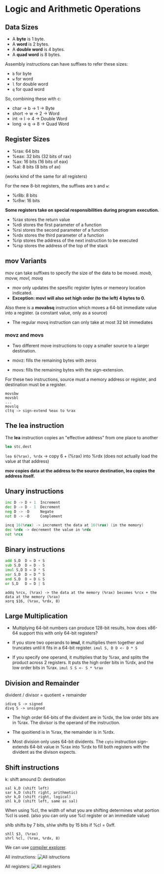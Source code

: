 # Logic and Arithmetic Operations

## Data Sizes

- A **byte** is 1 byte.
- A **word** is 2 bytes.
- A **double word** is 4 bytes.
- A **quad word** is 8 bytes.

Assembly instructions can have suffixes to refer these sizes:

- `b` for byte
- `w` for word
- `l` for double word
- `q` for quad word

So, combining these with c:
- char -> b -> 1 -> Byte
- short -> w -> 2 -> Word
- int -> l -> 4 -> Double Word
- long -> q -> 8 -> Quad Word

## Register Sizes

- %rax: 64 bits
- %eax: 32 bits (32 bits of rax)
- %ax: 16 bits (16 bits of eax)
- %al: 8 bits (8 bits of ax)

(works kind of the same for all registers)

For the new 8-bit registers, the suffixes are `b` and `w`:
- %r8b: 8 bits
- %r8w: 16 bits

**Some registers take on special responsibilities during program execution.**

- %rax stores the return value
- %rdi stores the first parameter of a function
- %rsi stores the second parameter of a function
- %rdx stores the third parameter of a function
- %rip stores the address of the next instruction to be executed
- %rsp stores the address of the top of the stack

## mov Variants

mov can take suffixes to specify the size of the data to be moved.
*movb, movw, movl, movq*

- mov only updates the spesific register bytes or memeory location indicated.
- **Exception: movl will also set high order (to the left) 4 bytes to 0.**

Also there is a **movabsq** instruction which moves a 64-bit immediate value into a register. (a constant value, only as a source)

- The regular movq instruction can only take at most 32 bit immediates

### movz and movs

- Two different move instructions to copy a smaller source to a larger destination.

- movz: fills the remaining bytes with zeros
- movs: fills the remaining bytes with the sign-extension.

For these two instructions, source must a memory address or register, and destination must be a register.

```
movsbw
movsbl
...
movslq
cltq -> sign-extend %eax to %rax
```

## The lea instruction

The **lea** instruction copies an "effective address" from one place to another

```nasm
lea stc,dest
```

`lea 6(%rax), %rdx` -> copy 6 + (%rax) into %rdx (does not actually load the value at that address)

**mov copies data at the address to the source destination, lea copies the address itself.**

## Unary instructions

```asm
inc D -> D + 1  Increment
dec D -> D - 1  Decrement
neg D -> -D     Negate
not D -> ~D     Complement
```
```asm
incq 16(%rax) -> increment the data at 16(%rax) (in the memory)
dec %rdx -> decrement the value in %rdx
not %rcx
```

## Binary instructions

```asm
add S,D  D = D + S
sub S,D  D = D - S
imul S,D D = D * S
xor S,D  D = D ^ S
and S,D  D = D & S
or S,D   D = D | S
```

```
addq %rcx, (%rax) -> the data at the memory (%rax) becomes %rcx + the data at the memory (%rax)
xorq $16, (%rax, %rdx, 8)
```

## Large Multiplication

- Multiplying 64-bit numbers can produce 128-bit results, how does x86-64 support this with only 64-bit registers?
- If you store two operands to **imul**, it multiplies them together and truncates until it fits in a 64-bit register.
    `imul S, D D <- D * S`

- If you specify one operand, it multiplies that by %rax, and splits the product across 2 registers. It puts the high order bits in %rdx, and the low order bits in %rax.
    `imul S S <- S * %rax`

## Division and Remainder

divident / divisor = quotient + remainder

```
idivq S -> signed
divq S -> unsigned
```

- The high order 64-bits of the divident are in %rdx, the low order bits are in %rax. The divisor is the operand of the instruction.

- The quoitiend is in %rax, the remainder is in %rdx.

- Most division only uses 64-bit dividents. The `cqto` instruction sign-extends 64-bit value in %rax into %rdx to fill both registers with the divident as the divison expects.

## Shift instructions

k: shift amound
D: destination

```
sal k,D (shift left)
sar k,D (shift right, arithmetic)
shr k,D (shift right, logical)
shl k,D (shift left, same as sal)
```

When using %cl, the width of what you are shifting determines what portion %cl is used. (also you can only use %cl register or an immediate value)

shlb shifts by 7 bits, shlw shifts by 15 bits if %cl = 0xff.

```
shll $3, (%rax)
shrl %cl, (%rax, %rdx, 8)
```

We can use [compiler explorer](godbolt.com).

All instructions:
![All istructions](http://minnie.tuhs.org/CompArch/Lectures/Figs/mipsasmtable.jpg)

All registers:
![All registers](https://miro.medium.com/max/1150/1*4ipwUzIWd4eqUvcEmZ5tMQ.png)